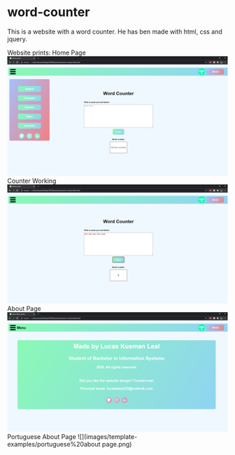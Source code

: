 # word-counter
 This is a website with a word counter. He has ben made with html, css and jquery. 
 
 Website prints: 
 Home Page
 ![](images/template-examples/home%20page.png)
 Counter Working
 ![](images/template-examples/counter%20working.png)
 About Page
 ![](images/template-examples/about%20page.png)
 Portuguese About Page
 ![](images/template-examples/portuguese%20about page.png)
